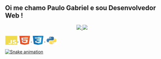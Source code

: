 ## Oi me chamo Paulo Gabriel e sou Desenvolvedor Web !

<div align="center">
  <a href="https://github.com/PauloGabrielB">
  <img height="150em" src="https://github-readme-stats.vercel.app/api?username=PauloGabrielB&show_icons=true&theme=dark&include_all_commits=true&count_private=true"/>
  <img height="150em" src="https://github-readme-stats.vercel.app/api/top-langs/?username=PauloGabrielB&layout=compact&langs_count=7&theme=dark"/>
</div>

<div style="display: inline_block"><br>
  <img align="center" alt="PG-Js" height="30" width="40" src="https://raw.githubusercontent.com/devicons/devicon/master/icons/javascript/javascript-plain.svg">
  <img align="center" alt="PG-HTML" height="30" width="40" src="https://raw.githubusercontent.com/devicons/devicon/master/icons/html5/html5-original.svg">
  <img align="center" alt="PG-CSS" height="30" width="40" src="https://raw.githubusercontent.com/devicons/devicon/master/icons/css3/css3-original.svg">
  <img align="center" alt="PG-Python" height="30" width="40" src="https://raw.githubusercontent.com/devicons/devicon/master/icons/python/python-original.svg">
  
  
   ![Snake animation](https://github.com/PauloGabrielB/PauloGabrielB/blob/output/github-contribution-grid-snake.svg)
   
</div>
